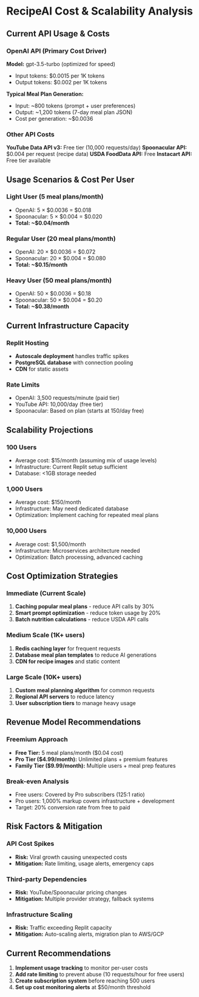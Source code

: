 # RecipeAI Cost & Scalability Analysis

## Current API Usage & Costs

### OpenAI API (Primary Cost Driver)
**Model:** gpt-3.5-turbo (optimized for speed)
- Input tokens: $0.0015 per 1K tokens
- Output tokens: $0.002 per 1K tokens

**Typical Meal Plan Generation:**
- Input: ~800 tokens (prompt + user preferences)
- Output: ~1,200 tokens (7-day meal plan JSON)
- Cost per generation: ~$0.0036

### Other API Costs
**YouTube Data API v3:** Free tier (10,000 requests/day)
**Spoonacular API:** $0.004 per request (recipe data)
**USDA FoodData API:** Free
**Instacart API:** Free tier available

## Usage Scenarios & Cost Per User

### Light User (5 meal plans/month)
- OpenAI: 5 × $0.0036 = $0.018
- Spoonacular: 5 × $0.004 = $0.020
- **Total: ~$0.04/month**

### Regular User (20 meal plans/month)
- OpenAI: 20 × $0.0036 = $0.072
- Spoonacular: 20 × $0.004 = $0.080
- **Total: ~$0.15/month**

### Heavy User (50 meal plans/month)
- OpenAI: 50 × $0.0036 = $0.18
- Spoonacular: 50 × $0.004 = $0.20
- **Total: ~$0.38/month**

## Current Infrastructure Capacity

### Replit Hosting
- **Autoscale deployment** handles traffic spikes
- **PostgreSQL database** with connection pooling
- **CDN** for static assets

### Rate Limits
- OpenAI: 3,500 requests/minute (paid tier)
- YouTube API: 10,000/day (free tier)
- Spoonacular: Based on plan (starts at 150/day free)

## Scalability Projections

### 100 Users
- Average cost: $15/month (assuming mix of usage levels)
- Infrastructure: Current Replit setup sufficient
- Database: <1GB storage needed

### 1,000 Users  
- Average cost: $150/month
- Infrastructure: May need dedicated database
- Optimization: Implement caching for repeated meal plans

### 10,000 Users
- Average cost: $1,500/month
- Infrastructure: Microservices architecture needed
- Optimization: Batch processing, advanced caching

## Cost Optimization Strategies

### Immediate (Current Scale)
1. **Caching popular meal plans** - reduce API calls by 30%
2. **Smart prompt optimization** - reduce token usage by 20%
3. **Batch nutrition calculations** - reduce USDA API calls

### Medium Scale (1K+ users)
1. **Redis caching layer** for frequent requests
2. **Database meal plan templates** to reduce AI generations
3. **CDN for recipe images** and static content

### Large Scale (10K+ users)  
1. **Custom meal planning algorithm** for common requests
2. **Regional API servers** to reduce latency
3. **User subscription tiers** to manage heavy usage

## Revenue Model Recommendations

### Freemium Approach
- **Free Tier:** 5 meal plans/month ($0.04 cost)
- **Pro Tier ($4.99/month):** Unlimited plans + premium features
- **Family Tier ($9.99/month):** Multiple users + meal prep features

### Break-even Analysis
- Free users: Covered by Pro subscribers (125:1 ratio)
- Pro users: 1,000% markup covers infrastructure + development
- Target: 20% conversion rate from free to paid

## Risk Factors & Mitigation

### API Cost Spikes
- **Risk:** Viral growth causing unexpected costs
- **Mitigation:** Rate limiting, usage alerts, emergency caps

### Third-party Dependencies
- **Risk:** YouTube/Spoonacular pricing changes
- **Mitigation:** Multiple provider strategy, fallback systems

### Infrastructure Scaling
- **Risk:** Traffic exceeding Replit capacity  
- **Mitigation:** Auto-scaling alerts, migration plan to AWS/GCP

## Current Recommendations

1. **Implement usage tracking** to monitor per-user costs
2. **Add rate limiting** to prevent abuse (10 requests/hour for free users)
3. **Create subscription system** before reaching 500 users
4. **Set up cost monitoring alerts** at $50/month threshold